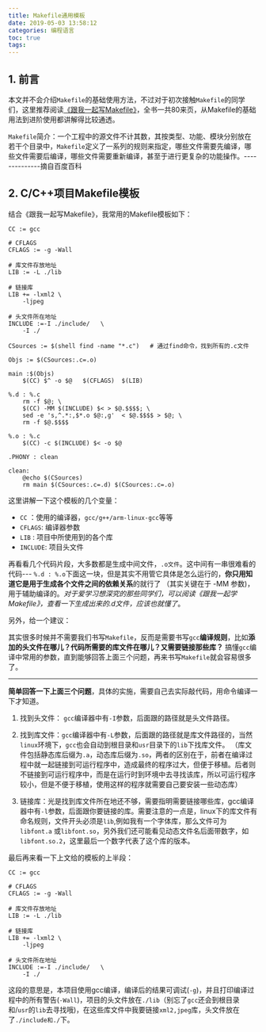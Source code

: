 ```yaml
---
title: Makefile通用模板
date: 2019-05-03 13:58:12
categories: 编程语言
toc: true
tags:
---
```



## 1. 前言

本文并不会介绍`Makefile`的基础使用方法，不过对于初次接触`Makefile`的同学们，这里推荐阅读[《跟我一起写Makefile》](https://github.com/ravenxrz/Notes/blob/master/%E8%B7%9F%E6%88%91%E4%B8%80%E8%B5%B7%E5%86%99Makefile/Makefile.pdf)，全书一共80来页，从Makefile的基础用法到进阶使用都讲解得比较通透。

<!-- more -->
`Makefile`简介：一个工程中的源文件不计其数，其按类型、功能、模块分别放在若干个目录中，`Makefile`定义了一系列的规则来指定，哪些文件需要先编译，哪些文件需要后编译，哪些文件需要重新编译，甚至于进行更复杂的功能操作。--------------摘自百度百科

## 2. C/C++项目Makefile模板

结合《跟我一起写Makefile》，我常用的Makefile模板如下：

```
CC := gcc

# CFLAGS
CFLAGS := -g -Wall

# 库文件存放地址
LIB := -L ./lib

# 链接库
LIB += -lxml2 \
	-ljpeg 
	
# 头文件所在地址
INCLUDE :=-I ./include/   \
	-I ./

CSources := $(shell find -name "*.c")   # 通过find命令，找到所有的.c文件

Objs := $(CSources:.c=.o)

main :$(Objs)
	$(CC) $^ -o $@   $(CFLAGS)  $(LIB)

%.d : %.c
	rm -f $@; \
	$(CC) -MM $(INCLUDE) $< > $@.$$$$; \
	sed -e 's,^.*:,$*.o $@:,g'  < $@.$$$$ > $@; \
	rm -f $@.$$$$

%.o : %.c
	$(CC) -c $(INCLUDE) $< -o $@

.PHONY : clean

clean:
	@echo $(CSources)
	rm main $(CSources:.c=.d) $(CSources:.c=.o)
```

这里讲解一下这个模板的几个变量：

- `CC` ：使用的编译器，`gcc/g++/arm-linux-gcc`等等
- `CFLAGS`: 编译器参数
- `LIB` : 项目中所使用到的各个库
- `INCLUDE`: 项目头文件

再看看几个代码片段，大多数都是生成中间文件，`.o文件`。这中间有一串很难看的代码--- `%.d : %.o`下面这一块，但是其实不用管它具体是怎么运行的，**你只用知道它是用于生成各个文件之间的依赖关系**的就行了 （其实关键在于 -MM 参数)，用于辅助编译的。*对于爱学习想深究的那些同学们，可以阅读《跟我一起学Makefile》，查看一下生成出来的.d文件，应该也就懂了*。

另外，给一个建议：

其实很多时候并不需要我们书写`Makefile`，反而是需要书写`gcc`**编译规则**，比如**添加的头文件在哪儿？代码所需要的库文件在哪儿？又需要链接那些库？**  搞懂`gcc`编译中常用的参数，直到能够回答上面三个问题，再来书写`Makefile`就会容易很多了。

----

**简单回答一下上面三个问题**，具体的实施，需要自己去实际敲代码，用命令编译一下才知道。

1. 找到头文件： `gcc`编译器中有`-I`参数，后面跟的路径就是头文件路径。

2. 找到库文件：`gcc`编译器中有`-L`参数，后面跟的路径就是库文件路径的，当然`linux`环境下，`gcc`也会自动到根目录和`usr`目录下的`lib`下找库文件。  （库文件包括静态库后缀为`.a`，动态库后缀为`.so`，两者的区别在于，前者在编译过程中就一起链接到可运行程序中，造成最终的程序过大，但便于移植。后者则不链接到可运行程序中，而是在运行时到环境中去寻找该库，所以可运行程序较小，但是不便于移植，使用这样的程序就需要自己要安装一些动态库）

3. 链接库：光是找到库文件所在地还不够，需要指明需要链接哪些库，gcc编译器中有`-l`参数，后面跟你要链接的库。需要注意的一点是，linux下的库文件有命名规则，文件开头必须是`lib`,例如我有一个字体库，那么文件可为`libfont.a` 或`libfont.so`，另外我们还可能看见动态文件名后面带数字，如`libfont.so.2`，这里最后一个数字代表了这个库的版本。

最后再来看一下上文给的模板的上半段：

```
CC := gcc

# CFLAGS
CFLAGS := -g -Wall

# 库文件存放地址
LIB := -L ./lib

# 链接库
LIB += -lxml2 \
	-ljpeg 
	
# 头文件所在地址
INCLUDE :=-I ./include/   \
	-I ./
```

这段的意思是，本项目使用gcc编译，编译后的结果可调试(`-g`)，并且打印编译过程中的所有警告(`-Wall`)，项目的头文件放在`./lib`（别忘了`gcc`还会到根目录和/`usr`的`lib`去寻找哦)，在这些库文件中我要链接`xml2,jpeg`库，头文件放在了`./include和./`下。

